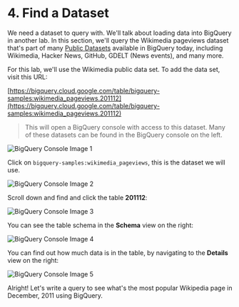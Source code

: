 # 4. Find a Dataset

We need a dataset to query with. We'll talk about loading data into BigQuery in another lab. In this section, we'll query the Wikimedia pageviews dataset that's part of many [Public Datasets](https://cloud.google.com/bigquery/public-data/) available in BigQuery today, including Wikimedia, Hacker News, GitHub, GDELT (News events), and many more.

For this lab, we'll use the Wikimedia public data set. To add the data set, visit this URL:

[https://bigquery.cloud.google.com/table/bigquery-samples:wikimedia_pageviews.201112](https://bigquery.cloud.google.com/table/bigquery-samples:wikimedia_pageviews.201112)

> This will open a BigQuery console with access to this dataset. Many of these datasets can be found in the BigQuery console on the left.

![BigQuery Console Image 1](https://codelabs.developers.google.com/codelabs/cloud-bigquery-wikipedia/img/27200dfe92db4aa7.png)

Click on `bigquery-samples:wikimedia_pageviews`, this is the dataset we will use.

![BigQuery Console Image 2](https://codelabs.developers.google.com/codelabs/cloud-bigquery-wikipedia/img/f74add152723c891.png)

Scroll down and find and click the table **201112**:

![BigQuery Console Image 3](https://codelabs.developers.google.com/codelabs/cloud-bigquery-wikipedia/img/5bd76e91985d035b.png)

You can see the table schema in the **Schema** view on the right:

![BigQuery Console Image 4](https://codelabs.developers.google.com/codelabs/cloud-bigquery-wikipedia/img/4747b8f41e0a06a7.png)

You can find out how much data is in the table, by navigating to the **Details** view on the right:

![BigQuery Console Image 5](https://codelabs.developers.google.com/codelabs/cloud-bigquery-wikipedia/img/13869def9f58bc6e.png)

Alright! Let's write a query to see what's the most popular Wikipedia page in December, 2011 using BigQuery.